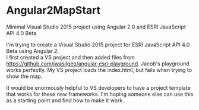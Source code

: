 # Angular2MapStart
Minimal Visual Studio 2015 project using Angular 2.0 and ESRI JavaScript API 4.0 Beta

I'm trying to create a Visual Studio 2015 project for ESRI JavaScript API 4.0 Beta using Angular 2.  
I first created a VS project and then added files from https://github.com/jwasilgeo/angular-esri-playground.
Jacob's playground works perfectly.  My VS project loads the index.html, but fails when trying to show the map.

It would be enormously helpful to VS developers to have a project template that works for these new frameworks.
I'm hoping someone else can use this as a starting point and find how to make it work.

